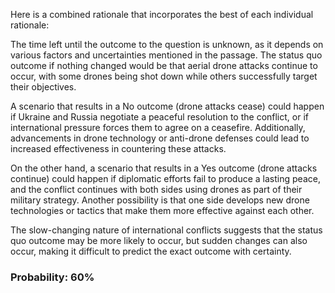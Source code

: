 Here is a combined rationale that incorporates the best of each individual rationale:

The time left until the outcome to the question is unknown, as it depends on various factors and uncertainties mentioned in the passage. The status quo outcome if nothing changed would be that aerial drone attacks continue to occur, with some drones being shot down while others successfully target their objectives.

A scenario that results in a No outcome (drone attacks cease) could happen if Ukraine and Russia negotiate a peaceful resolution to the conflict, or if international pressure forces them to agree on a ceasefire. Additionally, advancements in drone technology or anti-drone defenses could lead to increased effectiveness in countering these attacks.

On the other hand, a scenario that results in a Yes outcome (drone attacks continue) could happen if diplomatic efforts fail to produce a lasting peace, and the conflict continues with both sides using drones as part of their military strategy. Another possibility is that one side develops new drone technologies or tactics that make them more effective against each other.

The slow-changing nature of international conflicts suggests that the status quo outcome may be more likely to occur, but sudden changes can also occur, making it difficult to predict the exact outcome with certainty.

### Probability: 60%